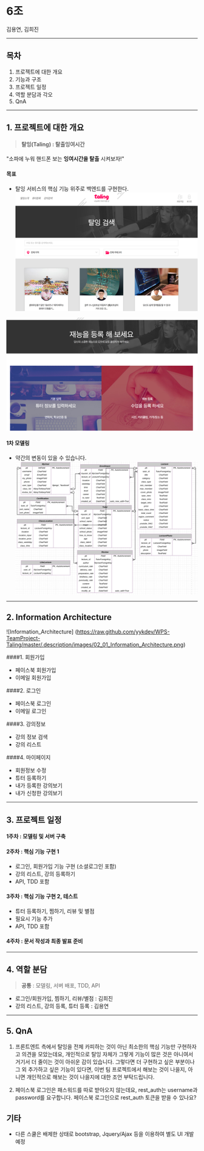 # 6조

김용연, 김희진

---

## 목차

1. 프로젝트에 대한 개요
2. 기능과 구조
3. 프로젝트 일정
4. 역할 분담과 각오
5. QnA

---

## 1. 프로젝트에 대한 개요

> #### 탈잉(Taling) : 탈출잉여시간

"소파에 누워 핸드폰 보는 **잉여시간을 탈출** 시켜보자!"
#### 목표
- 탈잉 서비스의 핵심 기능 위주로 백엔드를 구현한다.
![taling1](./images/taling1.png)

![taling2](./images/taling2.png)

#### 1차 모델링
- 약간의 변동이 있을 수 있습니다.
![taling_modeling.png](./images/taling_modeling.png)

---

## 2. Information Architecture

![Information_Architecture]
(https://raw.github.com/yykdev/WPS-TeamProject-Taling/master/.description/images/02_01_Information_Architecture.png)

####1. 회원가입
 - 페이스북 회원가입
 - 이메일 회원가입

####2. 로그인
 - 페이스북 로그인
 - 이메일 로그인

####3. 강의정보
 - 강의 정보 검색
 - 강의 리스트

####4. 마이페이지
 - 회원정보 수정
 - 튜터 등록하기
 - 내가 등록한 강의보기
 - 내가 신청한 강의보기 
 
 
---

## 3. 프로젝트 일정
#### 1주차 : 모델링 및 서버 구축

#### 2주차 : 핵심 기능 구현 1
- 로그인, 회원가입 기능 구현 (소셜로그인 포함)
- 강의 리스트, 강의 등록하기
- API, TDD 포함

#### 3주차 : 핵심 기능 구현 2, 테스트
- 튜터 등록하기, 찜하기, 리뷰 및 별점
- 필요시 기능 추가
- API, TDD 포함

#### 4주차 : 문서 작성과 최종 발표 준비

---

## 4. 역할 분담
> **공통** : 모델링, 서버 배포, TDD, API
- 로그인/회원가입, 찜하기, 리뷰/별점 : 김희진
- 강의 리스트, 강의 등록, 튜터 등록 : 김용연  

---

## 5. QnA

1. 프론트엔트 측에서 탈잉을 전체 카피하는 것이 아닌 최소한의 핵심 기능만 구현하자고 의견을 모았는데요, 개인적으로 탈잉 자체가 그렇게 기능이 많은 것은 아니여서 거기서 더 줄이는 것이 아쉬운 감이 있습니다. 그렇다면 더 구현하고 싶은 부분이나 그 외 추가하고 싶은 기능이 있다면, 이번 팀 프로젝트에서 해보는 것이 나을지, 아니면 개인적으로 해보는 것이 나을지에 대한 조언 부탁드립니다. 
 
2. 페이스북 로그인은 패스워드를 따로 받아오지 않는데요, rest_auth는 username과 password를 요구합니다. 페이스북 로그인으로 rest_auth 토큰을 받을 수 있나요?

## 기타
 - 다른 스쿨은 배제한 상태로 bootstrap, Jquery/Ajax 등을 이용하여 별도 UI 개발 예정
